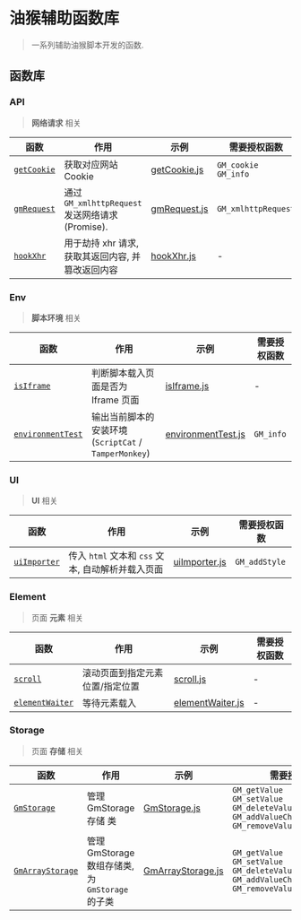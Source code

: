 # 油猴辅助函数库

> 一系列辅助油猴脚本开发的函数. 

## 函数库

### API

> **网络请求** 相关


| 函数                                   | 作用                                       | 示例                                              | 需要授权函数                     |
|--------------------------------------|------------------------------------------|-------------------------------------------------|----------------------------|
| [`getCookie`](docx/API.md#getCookie) | 获取对应网站 Cookie                            | [getCookie.js](./docx/example/API/getCookie.js) | `GM_cookie`<br />`GM_info` |
| [`gmRequest`](docx/API.md#gmRequest) | 通过 `GM_xmlhttpRequest` 发送网络请求 (Promise). | [gmRequest.js](./docx/example/API/gmRequest.js) | `GM_xmlhttpRequest`        |
| [`hookXhr`](docx/API.md#hookXhr)     | 用于劫持 xhr 请求, 获取其返回内容, 并篡改返回内容            | [hookXhr.js](./docx/example/API/hookXhr.js)     | -                          |

### Env

> **脚本环境** 相关


| 函数                                               | 作用                                         | 示例                                                          | 需要授权函数    |
|--------------------------------------------------|--------------------------------------------|-------------------------------------------------------------|-----------|
| [`isIframe`](docx/Env.md#isIframe)               | 判断脚本载入页面是否为 Iframe 页面                      | [isIframe.js](./docx/example/Env/isIframe.js)               | -         |
| [`environmentTest`](docx/Env.md#environmentTest) | 输出当前脚本的安装环境 (`ScriptCat` / `TamperMonkey`) | [environmentTest.js](./docx/example/Env/environmentTest.js) | `GM_info` |

### UI

> **UI** 相关

| 函数                                    | 作用                                | 示例                                               | 需要授权函数        |
|---------------------------------------|-----------------------------------|--------------------------------------------------|---------------|
| [`uiImporter`](docx/UI.md#uiImporter) | 传入 `html` 文本和 `css` 文本, 自动解析并载入页面 | [uiImporter.js](./docx/example/UI/uiImporter.js) | `GM_addStyle` |

### Element

> 页面 **元素** 相关

| 函数                                            | 作用               | 示例                                                       | 需要授权函数 |
|-----------------------------------------------|------------------|----------------------------------------------------------|--------|
| [`scroll`](docx/Element.md#scroll)            | 滚动页面到指定元素位置/指定位置 | [scroll.js](./docx/example/Element/scroll.js)            | -      |
| [`elementWaiter`](docx/Page.md#elementWaiter) | 等待元素载入           | [elementWaiter.js](./docx/example/Page/elementWaiter.js) | -      |

### Storage

> 页面 **存储** 相关

| 函数                                                 | 作用                                    | 示例                                                            | 需要授权函数                                                                                                                           |
|----------------------------------------------------|---------------------------------------|---------------------------------------------------------------|----------------------------------------------------------------------------------------------------------------------------------|
| [`GmStorage`](docx/Storage.md#GmStorage)           | 管理 GmStorage 存储 类                     | [GmStorage.js](./docx/example/Storage/GmStorage.js)           | `GM_getValue` <br/> `GM_setValue` <br/>  `GM_deleteValue` <br/> `GM_addValueChangeListener` <br/> `GM_removeValueChangeListener` |
| [`GmArrayStorage`](docx/Storage.md#GmArrayStorage) | 管理 GmStorage 数组存储类, 为 `GmStorage` 的子类 | [GmArrayStorage.js](./docx/example/Storage/GmArrayStorage.js) | `GM_getValue` <br/> `GM_setValue` <br/>  `GM_deleteValue` <br/> `GM_addValueChangeListener` <br/> `GM_removeValueChangeListener` |
